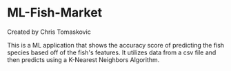 # ML-Fish-Market

Created by Chris Tomaskovic

This is a ML application that shows the accuracy score of predicting the fish 
species based off of the fish's features. It utilizes data from a csv file and then predicts using a K-Nearest Neighbors Algorithm.
